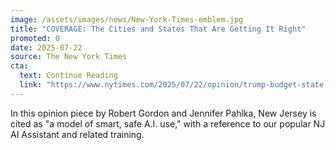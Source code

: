 ```yaml
---
image: /assets/images/news/New-York-Times-emblem.jpg
title: "COVERAGE: The Cities and States That Are Getting It Right"
promoted: 0
date: 2025-07-22
source: The New York Times
cta:
  text: Continue Reading
  link: "https://www.nytimes.com/2025/07/22/opinion/trump-budget-state-city-local.html"
---
```


In this opinion piece by Robert Gordon and Jennifer Pahlka, New Jersey is cited as "a model of smart, safe A.I. use," with a reference to our popular NJ AI Assistant and related training.
